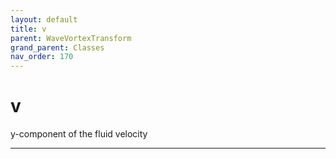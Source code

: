 ```yaml
---
layout: default
title: v
parent: WaveVortexTransform
grand_parent: Classes
nav_order: 170
---
```


#  v

y-component of the fluid velocity


---

